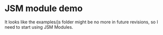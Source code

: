 # JSM module demo

It looks like the examples/js folder might be no more in future revisions, so I need to start using JSM Modules.